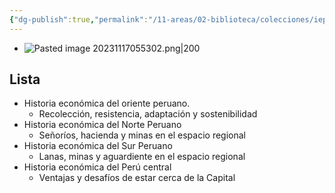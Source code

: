```yaml
---
{"dg-publish":true,"permalink":"/11-areas/02-biblioteca/colecciones/iep-historias-economicas-regionales/","noteIcon":""}
---
```



- ![Pasted image 20231117055302.png|200](/img/user/02%20Image/Pasted%20image%2020231117055302.png)
## Lista
- Historia económica del oriente peruano.
	- Recolección, resistencia, adaptación y sostenibilidad
- Historia económica del Norte Peruano
	- Señoríos, hacienda y minas en el espacio regional
- Historia económica del Sur Peruano
	- Lanas, minas y aguardiente en el espacio regional
- Historia económica del Perú central
	- Ventajas y desafíos de estar cerca de la Capital